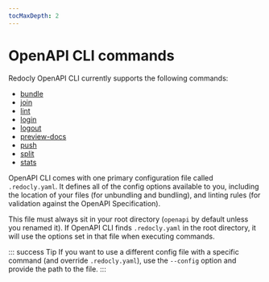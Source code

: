 ```yaml
---
tocMaxDepth: 2
---
```

# OpenAPI CLI commands

Redocly OpenAPI CLI currently supports the following commands:

* [bundle](bundle.md)
* [join](join.md)
* [lint](lint.md) 
* [login](login.md)
* [logout](logout.md)
* [preview-docs](preview-docs.md)
* [push](push.md)
* [split](split.md)
* [stats](stats.md)

OpenAPI CLI comes with one primary configuration file called `.redocly.yaml`. It defines all of the config options available to you, including the location of your files (for unbundling and bundling), and linting rules (for validation against the OpenAPI Specification).

This file must always sit in your root directory (`openapi` by default unless you renamed it). If OpenAPI CLI finds `.redocly.yaml` in the root directory, it will use the options set in that file when executing commands.

::: success Tip
If you want to use a different config file with a specific command (and override `.redocly.yaml`), use the `--config` option and provide the path to the file.
:::